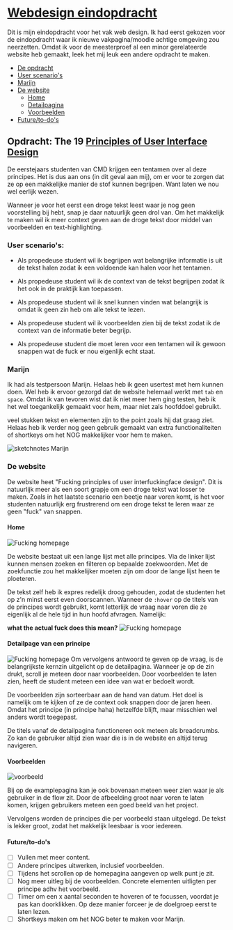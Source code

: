 # [Webdesign eindopdracht](github.com/jamalvr/web-design/Week2)

Dit is mijn eindopdracht voor het vak web design. Ik had eerst gekozen voor de eindopdracht waar ik nieuwe vakpagina/moodle achtige omgeving zou neerzetten. Omdat ik voor de meesterproef al een minor gerelateerde website heb gemaakt, leek het mij leuk een andere opdracht te maken.

- [De opdracht](#Opdracht:-The-19-principles-of-user-interface-Design])
- [User scenario's](#user-scenarios)
- [Marijn](#marijn)
- [De website](#de-website)
  - [Home](#home)
  - [Detailpagina](#detailpage-van-een-principe)
  - [Voorbeelden](#voorbeelden)
- [Future/to-do's](#future/to-dos)

## Opdracht: The 19 [Principles of User Interface Design](http://bokardo.com/principles-of-user-interface-design/)

De eerstejaars studenten van CMD krijgen een tentamen over al deze principes. Het is dus aan ons (in dit geval aan mij), om er voor te zorgen dat ze op een makkelijke manier de stof kunnen begrijpen. Want laten we nou wel eerlijk wezen.

Wanneer je voor het eerst een droge tekst leest waar je nog geen voorstelling bij hebt, snap je daar natuurlijk geen drol van. Om het makkelijk te maken wil ik meer context geven aan de droge tekst door middel van voorbeelden en text-highlighting.

### User scenario's:

- Als propedeuse student wil ik begrijpen wat belangrijke informatie is uit de tekst halen zodat ik een voldoende kan halen voor het tentamen.

- Als propedeuse student wil ik de context van de tekst begrijpen zodat ik het ook in de praktijk kan toepassen.

- Als propedeuse student wil ik snel kunnen vinden wat belangrijk is omdat ik geen zin heb om alle tekst te lezen.

- Als propedeuse student wil ik voorbeelden zien bij de tekst zodat ik de context van de informatie beter begrijp.

- Als propedeuse student die moet leren voor een tentamen wil ik gewoon snappen wat de fuck er nou eigenlijk echt staat.

### Marijn

Ik had als testpersoon Marijn. Helaas heb ik geen usertest met hem kunnen doen. Wel heb ik ervoor gezorgd dat de website helemaal werkt met `tab` en `space`. Omdat ik van tevoren wist dat ik niet meer hem ging testen, heb ik het wel toegankelijk gemaakt voor hem, maar niet zals hoofddoel gebruikt.

veel stukken tekst en elementen zijn to the point zoals hij dat graag ziet. Helaas heb ik verder nog geen gebruik gemaakt van extra functionaliteiten of shortkeys om het NOG makkelijker voor hem te maken.

![sketchnotes Marijn](img/sketchnotesmarijn.jpg)

### De website

De website heet "Fucking principles of user interfuckingface design". Dit is natuurlijk meer als een soort grapje om een droge tekst wat losser te maken. Zoals in het laatste scenario een beetje naar voren komt, is het voor studenten natuurlijk erg frustrerend om een droge tekst te leren waar ze geen "fuck" van snappen.

#### Home

![Fucking homepage](img/home.png)

De website bestaat uit een lange lijst met alle principes. Via de linker lijst kunnen mensen zoeken en filteren op bepaalde zoekwoorden. Met de zoekfunctie zou het makkelijker moeten zijn om door de lange lijst heen te ploeteren.

De tekst zelf heb ik expres redelijk droog gehouden, zodat de studenten het op z'n minst eerst even doorscannen. Wanneer de `:hover` op de titels van de principes wordt gebruikt, komt letterlijk de vraag naar voren die ze eigenlijk al de hele tijd in hun hoofd afvragen. Namelijk:

**what the actual fuck does this mean?**
![Fucking homepage](img/wtf.png)

#### Detailpage van een principe

![Fucking homepage](img/detail.png)
Om vervolgens antwoord te geven op de vraag, is de belangrijkste kernzin uitgelicht op de detailpagina. Wanneer je op de zin drukt, scroll je meteen door naar voorbeelden. Door voorbeelden te laten zien, heeft de student meteen een idee van wat er bedoelt wordt.

De voorbeelden zijn sorteerbaar aan de hand van datum. Het doel is namelijk om te kijken of ze de context ook snappen door de jaren heen. Omdat het principe (in principe haha) hetzelfde blijft, maar misschien wel anders wordt toegepast.

De titels vanaf de detailpagina functioneren ook meteen als breadcrumbs. Zo kan de gebruiker altijd zien waar die is in de website en altijd terug navigeren.

#### Voorbeelden

![voorbeeld](img/example.png)

Bij op de examplepagina kan je ook bovenaan meteen weer zien waar je als gebruiker in de flow zit. Door de afbeelding groot naar voren te laten komen, krijgen gebruikers meteen een goed beeld van het project.

Vervolgens worden de principes die per voorbeeld staan uitgelegd. De tekst is lekker groot, zodat het makkelijk leesbaar is voor iedereen.

#### Future/to-do's

- [ ] Vullen met meer content.
- [ ] Andere principes uitwerken, inclusief voorbeelden.
- [ ] Tijdens het scrollen op de homepagina aangeven op welk punt je zit.
- [ ] Nog meer uitleg bij de voorbeelden. Concrete elementen uitligten per principe adhv het voorbeeld.
- [ ] Timer om een x aantal seconden te hoveren of te focussen, voordat je pas kan doorklikken. Op deze manier forceer je de doelgroep eerst te laten lezen.
- [ ] Shortkeys maken om het NOG beter te maken voor Marijn.
